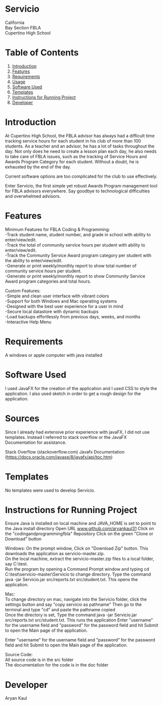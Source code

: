 # Servicio

California   
Bay Section FBLA  
Cupertino High School  

# Table of Contents

1. [Introduction](#introduction)
2. [Features](#features)
3. [Requirements](#requirements)
4. [Usage](#usage)
6. [Software Used](#software-used)
7. [Templates](#Templates)
8. [Instructions for Running Project](#instructions-for-running-project)
9. [Developer](#Developer)

# Introduction
At Cupertino High School, the FBLA advisor has always had a difficult time tracking service hours for each student in his  club of more than 100 students. As a teacher and an advisor, he has a lot of tasks throughout the day. Not only does he
need to create a lesson plan each day, he also needs to take care of FBLA issues, such as the tracking of Service Hours and Awards Program Category for each student. Without a doubt, he is exhausted by the end of the day.

Current software options are too complicated for the club to use effectively.

Enter Servicio, the first simple yet robust Awards Program management tool for
FBLA advisors everywhere. Say goodbye to technological
difficulties and overwhelmed advisors.
# Features
Minimum Features for FBLA Coding & Programming:  
-Track student name, student number, and grade in school with ability to enter/view/edit.  
-Track the total of community service hours per student with ability to enter/view/edit.  
-Track the Community Service Award program category per student with the ability to enter/view/edit.  
-Generate or print weekly/monthly report to show total number of community service hours per student.  
-Generate or print weekly/monthly report to show Community Service Award program categories and total hours.  


Custom Features:  
-Simple and clean user interface with vibrant colors  
-Support for both Windows and Mac operating systems  
-Designed with the best user experience for a user in mind  
-Secure local datastore with dynamic backups  
-Load backups effortlessly from previous days, weeks, and months  
-Interactive Help Menu  

# Requirements
A windows or apple computer with java installed

# Software Used
I used JavaFX for the creation of the application and I used CSS to style the application. I also used sketch in order to get a rough design for the application.

# Sources
Since I already had extensive prior experience with javaFX, I did not use templates. Instead I referred to stack overflow or the JavaFX Documentation for assistance. 

Stack Overflow (stackoverflow.com)
Javafx Documentation (https://docs.oracle.com/javase/8/javafx/api/toc.htm)

# Templates
No templates were used to develop Servicio.

# Instructions for Running Project
Ensure Java is installed on local machine and JAVA_HOME is set to point to the Java install directory
Open URL www.github.com/aryankaul31
Click on the "codingandprogrammingfbla" Repository
Click on the green "Clone or Download" button

Windows:
On the prompt window, Click on "Download Zip" button. This downloads the application as servicio-master.zip.  
On the local machine, extract the servicio-master.zip files to a local folder, say C:\test.  
Run the program by opening a Command Prompt window and typing cd C:\test\servicio-master\Servicio to change directory. Type the command java -jar Servicio.jar src/reports.txt src/student.txt. This opens the application.  

Mac:  
To change directory on mac, navigate into the Servicio folder, click the settings button and say "copy servicio as pathname"
Then go to the terminal and type "cd" and paste the pathname copied  
Once the directory is set, Type the command java -jar Servicio.jar src/reports.txt src/student.txt. This runs the application
Enter "username" for the username field and "password" for the password field and hit Submit to open the Main page of the application.  

Enter "username" for the username field and "password" for the password field and hit Submit to open the Main page of the application.  

Source Code:  
All source code is in the src folder  
The documentation for the code is in the doc folder  

# Developer
Aryan Kaul
